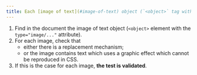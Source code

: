 ```yaml
---
title: Each [image of text](#image-of-text) object (`<object>` tag with the `type="image/..."` attribute) [conveying information](#image-conveying-information), in the absence of a [replacement mechanism](#replacement-mechanism), must if possible be replaced by [styled text](#styled-text). Is this rule respected (excluding special cases)?
---
```


1. Find in the document the image of text object (`<object>` element with the `type="image/..."` attribute).
2. For each image, check that
   - either there is a replacement mechanism;
   - or the image contains text which uses a graphic effect which cannot be reproduced in CSS.
3. If this is the case for each image, **the test is validated**.
